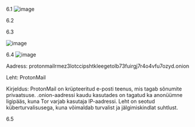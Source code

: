 6.1
![image](https://github.com/user-attachments/assets/03c09181-dc1b-48d6-86fd-5d6a1b85a555)


6.2




6.3

![image](https://github.com/user-attachments/assets/ef3b9d2a-7d8e-4fd9-bb89-aed33b36d510)



6.4
![image](https://github.com/user-attachments/assets/ee214e17-9a05-4a58-bbed-ddc3e7e324ba)

Aadress: protonmailrmez3lotccipshtkleegetolb73fuirgj7r4o4vfu7ozyd.onion

Leht: ProtonMail

Kirjeldus:
ProtonMail on krüpteeritud e-posti teenus, mis tagab sõnumite privaatsuse. .onion-aadressi kaudu kasutades on tagatud ka anonüümne ligipääs, kuna Tor varjab kasutaja IP-aadressi. Leht on seotud küberturvalisusega, kuna võimaldab turvalist ja jälgimiskindlat suhtlust.


6.5

